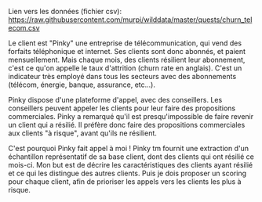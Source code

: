 Lien vers les données (fichier csv): https://raw.githubusercontent.com/murpi/wilddata/master/quests/churn_telecom.csv




Le client est "Pinky" une entreprise de télécommunication, qui vend des forfaits téléphonique et internet. Ses clients sont donc abonnés, et paient mensuellement. Mais chaque mois, des clients résilient leur abonnement, c'est ce qu'on appelle le taux d'attrition (churn rate en anglais). C'est un indicateur très employé dans tous les secteurs avec des abonnements (télécom, énergie, banque, assurance, etc...).


Pinky dispose d'une plateforme d'appel, avec des conseillers. Les conseillers peuvent appeler les clients pour leur faire des propositions commerciales. Pinky a remarqué qu'il est presqu'impossible de faire revenir un client qui a résilié. Il préfère donc faire des propositions commerciales aux clients "à risque", avant qu'ils ne résilient.

C'est pourquoi Pinky fait appel à moi ! Pinky tm fournit une extraction d'un échantillon représentatif de sa base client, dont des clients qui ont résilié ce mois-ci. Mon but est de décrire les caractéristiques des clients ayant résilié et ce qui les distingue des autres clients. Puis je dois proposer un scoring pour chaque client, afin de prioriser les appels vers les clients les plus à risque.

